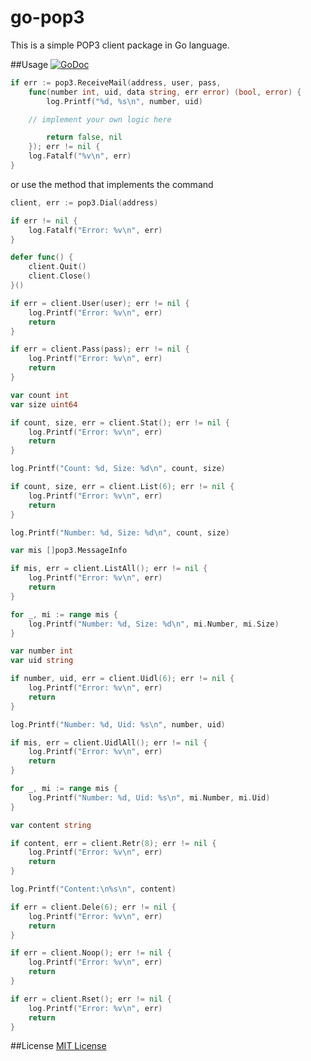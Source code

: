 go-pop3
==========

This is a simple POP3 client package in Go language.

##Usage
[![GoDoc](https://godoc.org/github.com/taknb2nch/go-pop3?status.svg)](https://godoc.org/github.com/taknb2nch/go-pop3)

```go
if err := pop3.ReceiveMail(address, user, pass,
	func(number int, uid, data string, err error) (bool, error) {
		log.Printf("%d, %s\n", number, uid)

    // implement your own logic here

		return false, nil
	}); err != nil {
	log.Fatalf("%v\n", err)
}
```
or use the method that implements the command  
```go
client, err := pop3.Dial(address)

if err != nil {
	log.Fatalf("Error: %v\n", err)
}

defer func() {
	client.Quit()
	client.Close()
}()

if err = client.User(user); err != nil {
	log.Printf("Error: %v\n", err)
	return
}

if err = client.Pass(pass); err != nil {
	log.Printf("Error: %v\n", err)
	return
}

var count int
var size uint64

if count, size, err = client.Stat(); err != nil {
	log.Printf("Error: %v\n", err)
	return
}

log.Printf("Count: %d, Size: %d\n", count, size)

if count, size, err = client.List(6); err != nil {
	log.Printf("Error: %v\n", err)
	return
}

log.Printf("Number: %d, Size: %d\n", count, size)

var mis []pop3.MessageInfo

if mis, err = client.ListAll(); err != nil {
	log.Printf("Error: %v\n", err)
	return
}

for _, mi := range mis {
	log.Printf("Number: %d, Size: %d\n", mi.Number, mi.Size)
}

var number int
var uid string

if number, uid, err = client.Uidl(6); err != nil {
	log.Printf("Error: %v\n", err)
	return
}

log.Printf("Number: %d, Uid: %s\n", number, uid)

if mis, err = client.UidlAll(); err != nil {
	log.Printf("Error: %v\n", err)
	return
}

for _, mi := range mis {
	log.Printf("Number: %d, Uid: %s\n", mi.Number, mi.Uid)
}

var content string

if content, err = client.Retr(8); err != nil {
	log.Printf("Error: %v\n", err)
	return
}

log.Printf("Content:\n%s\n", content)

if err = client.Dele(6); err != nil {
	log.Printf("Error: %v\n", err)
	return
}

if err = client.Noop(); err != nil {
	log.Printf("Error: %v\n", err)
	return
}

if err = client.Rset(); err != nil {
	log.Printf("Error: %v\n", err)
	return
}
```

##License
[MIT License](https://github.com/taknb2nch/go-pop3/blob/master/LICENSE)
